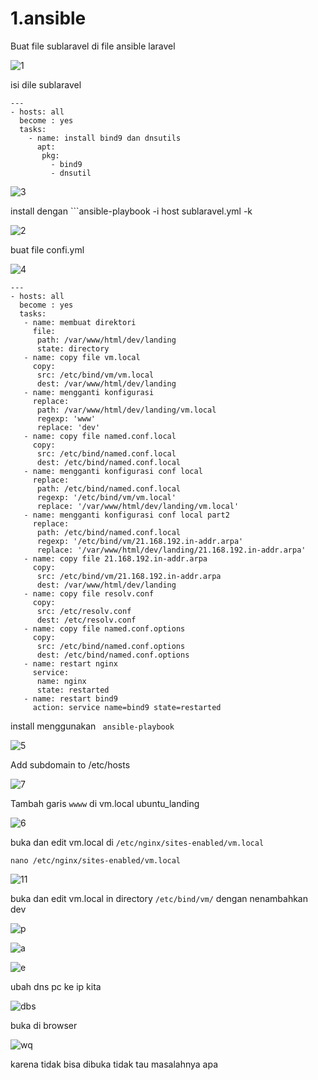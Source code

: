 # 1.ansible

Buat file sublaravel di file ansible laravel

![1](https://github.com/bscom976/SAS/blob/9956869fe0c532adf0e02d82259cc9cca4c5290f/modul3/modul%203/1.jpg)

isi dile sublaravel
```
---
- hosts: all
  become : yes
  tasks:
    - name: install bind9 dan dnsutils
      apt:
       pkg:
         - bind9
         - dnsutil
```
![3](https://github.com/bscom976/SAS/blob/80a44eb6c1681f1779fb76177449a2ee95a97ed4/modul3/modul%203/sublaravel.jpg)

install dengan ```ansible-playbook -i host sublaravel.yml -k

![2](https://github.com/bscom976/SAS/blob/9956869fe0c532adf0e02d82259cc9cca4c5290f/modul3/modul%203/2.jpg)

buat file confi.yml

![4](https://github.com/bscom976/SAS/blob/80a44eb6c1681f1779fb76177449a2ee95a97ed4/modul3/modul%203/confi.jpg)

```
---
- hosts: all
  become : yes
  tasks:
   - name: membuat direktori
     file:
      path: /var/www/html/dev/landing
      state: directory
   - name: copy file vm.local
     copy:
      src: /etc/bind/vm/vm.local
      dest: /var/www/html/dev/landing
   - name: mengganti konfigurasi
     replace:
      path: /var/www/html/dev/landing/vm.local
      regexp: 'www'
      replace: 'dev'
   - name: copy file named.conf.local
     copy:
      src: /etc/bind/named.conf.local
      dest: /etc/bind/named.conf.local
   - name: mengganti konfigurasi conf local
     replace:
      path: /etc/bind/named.conf.local
      regexp: '/etc/bind/vm/vm.local'
      replace: '/var/www/html/dev/landing/vm.local'
   - name: mengganti konfigurasi conf local part2
     replace:
      path: /etc/bind/named.conf.local
      regexp: '/etc/bind/vm/21.168.192.in-addr.arpa'
      replace: '/var/www/html/dev/landing/21.168.192.in-addr.arpa'
   - name: copy file 21.168.192.in-addr.arpa
     copy:
      src: /etc/bind/vm/21.168.192.in-addr.arpa
      dest: /var/www/html/dev/landing
   - name: copy file resolv.conf
     copy:
      src: /etc/resolv.conf
      dest: /etc/resolv.conf
   - name: copy file named.conf.options
     copy:
      src: /etc/bind/named.conf.options
      dest: /etc/bind/named.conf.options
   - name: restart nginx
     service:
      name: nginx
      state: restarted
   - name: restart bind9
     action: service name=bind9 state=restarted
```
install menggunakan ``` ansible-playbook```

![5](https://github.com/bscom976/SAS/blob/80a44eb6c1681f1779fb76177449a2ee95a97ed4/modul3/modul%203/3.jpg)

Add subdomain to /etc/hosts

![7](https://github.com/bscom976/SAS/blob/c9a775cf6dd1f3a1241ccb937f20455350562db0/modul3/modul%203/hosts.jpg)

Tambah garis ``` wwww ``` di vm.local ubuntu_landing

![6](https://github.com/bscom976/SAS/blob/80a44eb6c1681f1779fb76177449a2ee95a97ed4/modul3/modul%203/4.jpg)

buka dan edit vm.local di ``` /etc/nginx/sites-enabled/vm.local ```
```
nano /etc/nginx/sites-enabled/vm.local
```

![11](https://github.com/bscom976/SAS/blob/c9a775cf6dd1f3a1241ccb937f20455350562db0/modul3/modul%203/vm.local.jpg)

buka dan edit vm.local in directory ```/etc/bind/vm/``` dengan nenambahkan dev 

![p](https://github.com/bscom976/SAS/blob/c9a775cf6dd1f3a1241ccb937f20455350562db0/modul3/modul%203/binvm.local.jpg)

![a](https://github.com/bscom976/SAS/blob/c9a775cf6dd1f3a1241ccb937f20455350562db0/modul3/modul%203/restart2.jpg)

![e](https://github.com/bscom976/SAS/blob/c9a775cf6dd1f3a1241ccb937f20455350562db0/modul3/modul%203/Status.jpg)

ubah dns pc ke ip kita

![dbs](https://github.com/bscom976/SAS/blob/c9a775cf6dd1f3a1241ccb937f20455350562db0/modul3/modul%203/DNS%20ip4.jpg)

buka di browser

![wq](https://github.com/bscom976/SAS/blob/3981f7109fdbfec4ef0fdd69a7e2c3e6bcc3e6e9/modul3/modul%203/vm.jpg)

karena tidak bisa dibuka tidak tau masalahnya apa

